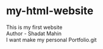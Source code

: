 # my-html-website
This is my first website
<br>
Author - Shadat Mahin
<br>
I want make my personal Portfolio.git 